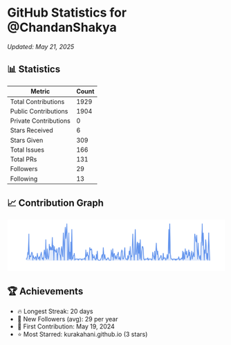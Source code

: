 # GitHub Statistics for @ChandanShakya
*Updated: May 21, 2025*

## 📊 Statistics
| Metric | Count |
|--------|--------|
| Total Contributions | 1929 |
| Public Contributions | 1904 |
| Private Contributions | 0 |
| Stars Received | 6 |
| Stars Given | 309 |
| Total Issues | 166 |
| Total PRs | 131 |
| Followers | 29 |
| Following | 13 |

## 📈 Contribution Graph

![Contribution Graph](./contribution_graph.png)

## 🏆 Achievements

- 🔥 Longest Streak: 20 days
- 👥 New Followers (avg): 29 per year
- 📅 First Contribution: May 19, 2024
- ⭐ Most Starred: kurakahani.github.io (3 stars)
